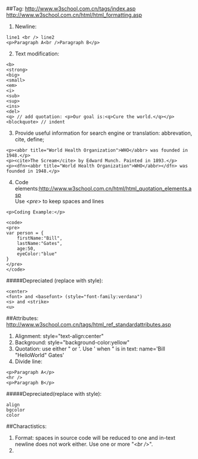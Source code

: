##Tag: 
http://www.w3school.com.cn/tags/index.asp  
http://www.w3school.com.cn/html/html_formatting.asp  
  
1. Newline: 
```
line1 <br /> line2
<p>Paragraph A<br />Paragraph B</p>
```
2. Text modification:  
```
<b>
<strong>
<big>
<small>
<em>
<i>
<sub>
<sup>
<ins>
<del>
<q> // add quotation: <p>Our goal is:<q>Cure the world.</q></p>
<blockquote> // indent
```
3. Provide useful information for search engine or translation: abbrevation, cite, define;  
```
<p><abbr title="World Health Organization">WHO</abbr> was founded in 1948.</p>
<p><cite>The Scream</cite> by Edward Munch. Painted in 1893.</p>
<p><dfn><abbr title="World Health Organization">WHO</abbr></dfn> was founded in 1948.</p>
```
4. Code elements:http://www.w3school.com.cn/html/html_quotation_elements.asp  
Use <_pre_> to keep spaces and lines  
```
<p>Coding Example:</p>

<code>
<pre>
var person = {
    firstName:"Bill",
    lastName:"Gates",
    age:50,
    eyeColor:"blue"
}
</pre>
</code>
```

#####Depreciated (replace with style):
```
<center>
<font> and <basefont> (style="font-family:verdana")
<s> and <strike>	
<u>
```
  

##Attributes: http://www.w3school.com.cn/tags/html_ref_standardattributes.asp
1. Alignment: style="text-align:center"
2. Background: style="background-color:yellow" 
3. Quotation: use either " or '. Use ' when " is in text: name='Bill "HelloWorld" Gates'  
4. Divide line: 
```
<p>Paragraph A</p>
<hr />
<p>Paragraph B</p>
```
#####Depreciated(replace with style):
```
align
bgcolor
color
```

##Charactistics:  
1. Format: spaces in source code will be reduced to one and in-text newline does not work either. Use one or more "<*br /*>". 
2. 
